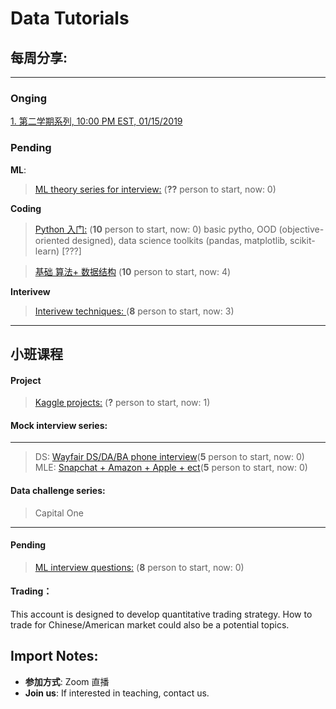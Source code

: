 # Data Tutorials

## 每周分享:
--------
### Onging

[1. 第二学期系列, 10:00 PM EST, 01/15/2019](https://github.com/Hexgram/tutorials/tree/master/2nd_semester)

### Pending
**ML**:

> [ML theory series for interview:](https://github.com/Hexgram/tutorials/issues/1) (**??** person to start, now: 0)

**Coding**
>  [Python 入门:](https://github.com/Hexgram/tutorials/issues/9) (**10** person to start, now: 0)
   basic pytho, OOD (objective-oriented designed), data science toolkits (pandas, matplotlib, scikit-learn) [???]

>  [基础 算法+ 数据结构](https://github.com/Hexgram/tutorials/issues/2) (**10** person to start, now: 4)


**Interivew**

>  [Interivew techniques: ](https://github.com/Hexgram/tutorials/issues/3) (**8** person to start, now: 3)
-------
## 小班课程

#### Project

>  [Kaggle projects:](https://github.com/Hexgram/tutorials/issues/8) (**?** person to start, now: 1)

#### Mock interview series:
-----

> DS: [Wayfair DS/DA/BA phone interview]()(**5** person to start, now: 0)
> MLE: [Snapchat + Amazon + Apple + ect]()(**5** person to start, now: 0)


#### Data challenge series:
> Capital One

-----

#### Pending
>  [ML interview questions:](https://github.com/Hexgram/tutorials/issues/4) (**8** person to start, now: 0)



#### Trading：

This account is designed to develop quantitative trading strategy. How to trade for Chinese/American market could also be a potential topics.


## Import Notes:

* **参加方式**: Zoom 直播 
* **Join us**: If interested in teaching, contact us.
